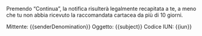 Premendo “Continua”, la notifica risulterà legalmente recapitata a te, a meno che tu non abbia ricevuto la raccomandata cartacea da più di 10 giorni.

Mittente: {{senderDenomination}}
Oggetto: {{subject}}
Codice IUN: {{iun}}